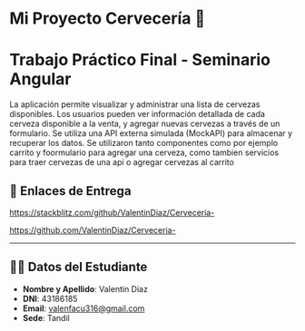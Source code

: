# Mi Proyecto Cervecería 🍺

# Trabajo Práctico Final - Seminario Angular

La aplicación permite visualizar y administrar una lista de cervezas disponibles. Los usuarios pueden ver información detallada de cada cerveza disponible a la venta,  y agregar nuevas cervezas a través de un formulario. Se utiliza una API externa simulada (MockAPI) para almacenar y recuperar los datos.
Se utilizaron tanto componentes como por ejemplo carrito y foormulario para agregar una cerveza, como tambien servicios para traer cervezas de una api o agregar cervezas al carrito



## 🔗 Enlaces de Entrega
https://stackblitz.com/github/ValentinDiaz/Cerveceria-

https://github.com/ValentinDiaz/Cerveceria-

---

## 🧑‍🎓 Datos del Estudiante

- **Nombre y Apellido**: Valentin Diaz
- **DNI**: 43186185  
- **Email**: valenfacu316@gmail.com
- **Sede**: Tandil


